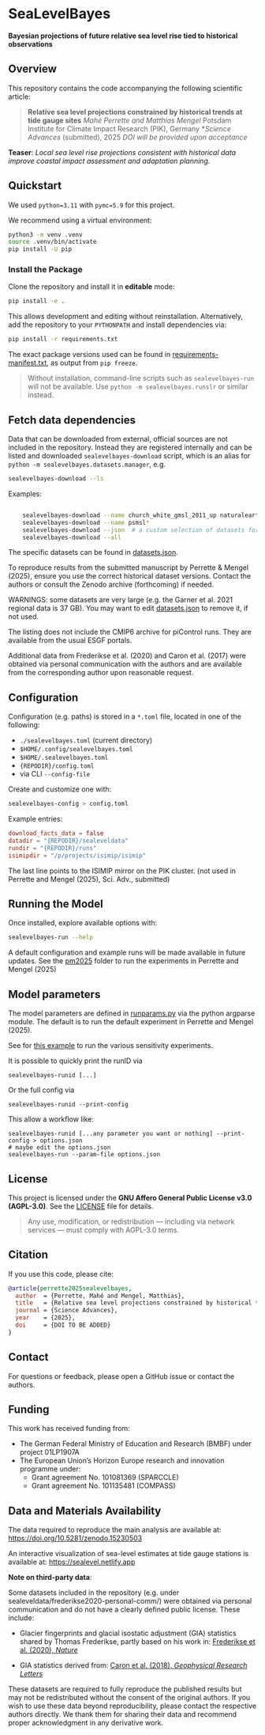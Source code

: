 # SeaLevelBayes

**Bayesian projections of future relative sea level rise tied to historical observations**

## Overview

This repository contains the code accompanying the following scientific article:

> **Relative sea level projections constrained by historical trends at tide gauge sites**
> *Mahé Perrette and Matthias Mengel*
> Potsdam Institute for Climate Impact Research (PIK), Germany
> **Science Advances* (submitted), 2025
> *DOI will be provided upon acceptance*

**Teaser**: *Local sea level rise projections consistent with historical data improve coastal impact assessment and adaptation planning.*

## Quickstart

We used `python=3.11` with `pymc=5.9` for this project.

We recommend using a virtual environment:

```bash
python3 -m venv .venv
source .venv/bin/activate
pip install -U pip
```

### Install the Package

Clone the repository and install it in **editable** mode:

```bash
pip install -e .
```

This allows development and editing without reinstallation. Alternatively, add the repository to your `PYTHONPATH` and install dependencies via:

```bash
pip install -r requirements.txt
```

The exact package versions used can be found in [requirements-manifest.txt](requirements-manifest.txt), as output from `pip freeze`.

> Without installation, command-line scripts such as `sealevelbayes-run` will not be available. Use `python -m sealevelbayes.runslr` or similar instead.

## Fetch data dependencies

Data that can be downloaded from external, official sources are not included in the repository.
Instead they are registered internally and can be listed and downloaded `sealevelbayes-download` script,
which is an alias for `python -m sealevelbayes.datasets.manager`, e.g.

```bash
sealevelbayes-download --ls
```

Examples:

```bash

    sealevelbayes-download --name church_white_gmsl_2011_up naturalearth/ne_110m_coastline
    sealevelbayes-download --name psmsl*
    sealevelbayes-download --json  # a custom selection of datasets for basic use of the package without recalibration
    sealevelbayes-download --all
```

The specific datasets can be found in [datasets.json](pm2025/datasets.json).

To reproduce results from the submitted manuscript by Perrette & Mengel (2025), ensure you use the correct historical dataset versions. Contact the authors or consult the Zenodo archive (forthcoming) if needed.

WARNINGS: some datasets are very large (e.g. the Garner et al. 2021 regional data is 37 GB). You may want to edit [datasets.json](pm2025/datasets.json) to remove it, if not used.

The listing does not include the CMIP6 archive for piControl runs. They are available from the usual ESGF portals.

Additional data from Frederikse et al. (2020) and Caron et al. (2017) were obtained via personal communication with the authors and are available from the corresponding author upon reasonable request.

## Configuration

Configuration (e.g. paths) is stored in a `*.toml` file, located in one of the following:

- `./sealevelbayes.toml` (current directory)
- `$HOME/.config/sealevelbayes.toml`
- `$HOME/.sealevelbayes.toml`
- `{REPODIR}/config.toml`
- via CLI `--config-file`

Create and customize one with:

```bash
sealevelbayes-config > config.toml
```

Example entries:

```toml
download_facts_data = false
datadir = "{REPODIR}/sealeveldata"
rundir = "{REPODIR}/runs"
isimipdir = "/p/projects/isimip/isimip"
```

The last line points to the ISIMIP mirror on the PIK cluster. (not used in Perrette and Mengel (2025), Sci. Adv., submitted)

## Running the Model

Once installed, explore available options with:

```bash
sealevelbayes-run --help
```

A default configuration and example runs will be made available in future updates.
See the [pm2025](/pm2025) folder to run the experiments in Perrette and Mengel (2025)


## Model parameters

The model parameters are defined in [runparams.py](/sealevelbayes/runparams.py) via the python argparse module.
The default is to run the default experiment in Perrette and Mengel (2025).

See for [this example](/pm2025/run_all_experiments.sh) to run the various sensitivity experiments.

It is possible to quickly print the runID via

    sealevelbayes-runid [...]

Or the full config via

    sealevelbayes-runid --print-config

This allow a workflow like:

    sealevelbayes-runid [...any parameter you want or nothing] --print-config > options.json
    # maybe edit the options.json
    sealevelbayes-run --param-file options.json

## License

This project is licensed under the **GNU Affero General Public License v3.0 (AGPL-3.0)**.
See the [LICENSE](./LICENSE) file for details.

> Any use, modification, or redistribution — including via network services — must comply with AGPL-3.0 terms.

## Citation

If you use this code, please cite:

```bibtex
@article{perrette2025sealevelbayes,
  author  = {Perrette, Mahé and Mengel, Matthias},
  title   = {Relative sea level projections constrained by historical trends at tide gauge sites},
  journal = {Science Advances},
  year    = {2025},
  doi     = {DOI TO BE ADDED}
}
```

## Contact

For questions or feedback, please open a GitHub issue or contact the authors.

## Funding

This work has received funding from:

- The German Federal Ministry of Education and Research (BMBF) under project 01LP1907A
- The European Union’s Horizon Europe research and innovation programme under:
  - Grant agreement No. 101081369 (SPARCCLE)
  - Grant agreement No. 101135481 (COMPASS)

## Data and Materials Availability

The data required to reproduce the main analysis are available at:
  https://doi.org/10.5281/zenodo.15230503

An interactive visualization of sea-level estimates at tide gauge stations is available at:
  https://sealevel.netlify.app

**Note on third-party data**:

Some datasets included in the repository (e.g. under sealeveldata/frederikse2020-personal-comm/) were obtained via personal communication and do not have a clearly defined public license. These include:

- Glacier fingerprints and glacial isostatic adjustment (GIA) statistics shared by Thomas Frederikse, partly based on his work in: [Frederikse et al. (2020), *Nature*](https://www.nature.com/articles/s41586-020-2591-3)

- GIA statistics derived from: [Caron et al. (2018), *Geophysical Research Letters*](https://doi.org/10.1002/2017GL076644)

These datasets are required to fully reproduce the published results but may not be redistributed without the consent of the original authors.
If you wish to use these data beyond reproducibility, please contact the respective authors directly. We thank them for sharing their data and recommend proper acknowledgment in any derivative work.